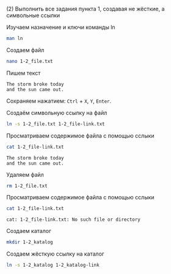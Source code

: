 (2) Выполнить все задания пункта 1, создавая не жёсткие, а символьные ссылки

Изучаем назначение и ключи команды ln

```bash
man ln
```

Создаем файл

```bash
nano 1-2_file.txt
```

Пишем текст

```
The storm broke today
and the sun came out.
```

Сохраняем нажатием: `Ctrl` + `X`, `Y`, `Enter`.

Создаём символьную ссылку на файл

```bash
ln -s 1-2_file.txt 1-2_file-link.txt
```

Просматриваем содержимое файла с помощью сслыки

```bash
cat 1-2_file-link.txt
```

```
The storm broke today
and the sun came out.
```

Удаляем файл

```bash
rm 1-2_file.txt
```

Просматриваем содержимое файла с помощью сслыки

```bash
cat 1-2_file-link.txt
```

```
cat: 1-2_file-link.txt: No such file or directory
```

Создаем каталог

```bash
mkdir 1-2_katalog
```

Создаем жёсткую ссылку на каталог

```bash
ln -s 1-2_katalog 1-2_katalog-link
```
